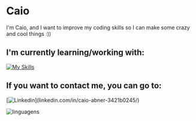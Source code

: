 # Caio
I'm Caio, and I want to improve my coding skills so I can make some crazy and cool things :))

##  I'm currently learning/working with:
[![My Skills](https://skillicons.dev/icons?i=java,lua,py,css,html,js,ps,ai)](https://skillicons.dev)

##  If you want to contact me, you can go to:
[![Linkedin](https://skillicons.dev/icons?i=linkedin,)](linkedin.com/in/caio-abner-3421b0245/)

![linguagens]([https://github-readme-stats.vercel.app/api/top-langs/?username=CaioaPy&layout=compact&theme=date_night](https://github-readme-stats.vercel.app/api/top-langs/?username=CaioaPy&layout=compact&theme=date_night))
